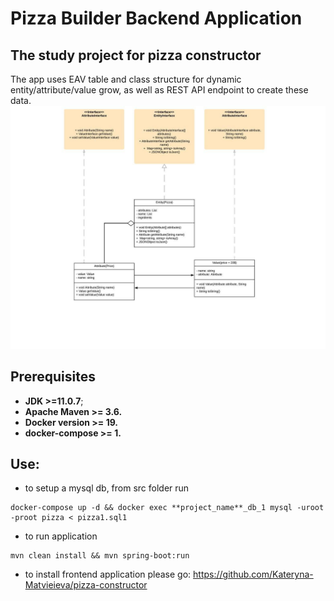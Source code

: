
# Pizza Builder Backend Application

## The study project for pizza constructor

The app uses EAV table and class structure for dynamic entity/attribute/value grow, as well as REST API endpoint to create these data.
![Test Image 1](eav_chart.jpg)

## Prerequisites
* **JDK >=11.0.7**;
* **Apache Maven >= 3.6.**
* **Docker version >= 19.**
* **docker-compose >= 1.**


## Use:
- to setup a mysql db, from src folder run
```
docker-compose up -d && docker exec **project_name**_db_1 mysql -uroot -proot pizza < pizza1.sql1
```
- to run application
```
mvn clean install && mvn spring-boot:run
```
- to install frontend application please go: https://github.com/Kateryna-Matvieieva/pizza-constructor

